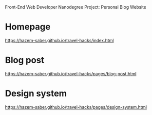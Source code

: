 Front-End Web Developer Nanodegree
Project: Personal Blog Website

# Homepage
https://hazem-saber.github.io/travel-hacks/index.html

# Blog post
https://hazem-saber.github.io/travel-hacks/pages/blog-post.html

# Design system
https://hazem-saber.github.io/travel-hacks/pages/design-system.html
